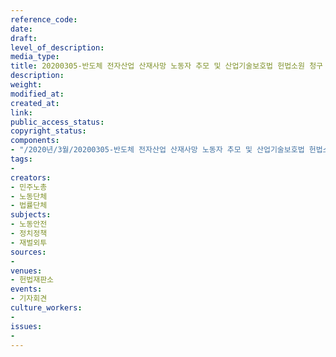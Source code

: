 ```yaml
---
reference_code: 
date: 
draft: 
level_of_description: 
media_type: 
title: 20200305-반도체 전자산업 산재사망 노동자 추모 및 산업기술보호법 헌법소원 청구 기자회견
description: 
weight: 
modified_at: 
created_at: 
link: 
public_access_status: 
copyright_status: 
components:
- "/2020년/3월/20200305-반도체 전자산업 산재사망 노동자 추모 및 산업기술보호법 헌법소원 청구 기자회견/2_CTU2373.jpg"
tags:
- 
creators:
- 민주노총
- 노동단체
- 법률단체
subjects:
- 노동안전
- 정치정책
- 재벌외투
sources:
- 
venues:
- 헌법재판소
events:
- 기자회견
culture_workers:
- 
issues:
- 
---
```

